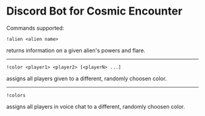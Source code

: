 # Discord Bot for Cosmic Encounter

Commands supported:
```
!alien <alien name>
``` 
returns information on a given alien's powers and flare.

---
```
!color <player1> <player2> [<playerN> ...]
```
assigns all players given to a different, randomly choosen color.

---
```
!colors
```
assigns all players in voice chat to a different, randomly choosen color.
